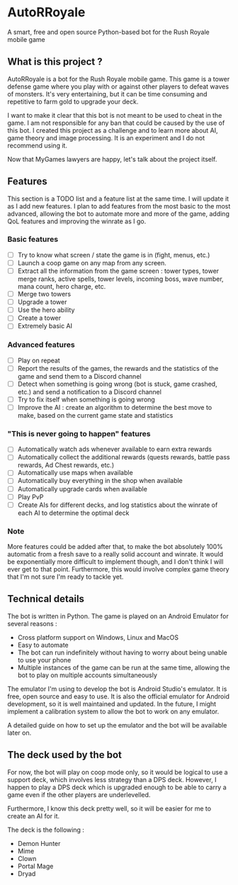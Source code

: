 # AutoRRoyale

A smart, free and open source Python-based bot for the Rush Royale mobile game

## What is this project ?

AutoRRoyale is a bot for the Rush Royale mobile game.
This game is a tower defense game where you play with or against other players to defeat waves of monsters. It's very entertaining, but it can be time consuming and repetitive to farm gold to upgrade your deck.

I want to make it clear that this bot is not meant to be used to cheat in the game. I am not responsible for any ban that could be caused by the use of this bot. I created this project as a challenge and to learn more about AI, game theory and image processing. It is an experiment and I do not recommend using it.

Now that MyGames lawyers are happy, let's talk about the project itself.

## Features

This section is a TODO list and a feature list at the same time. I will update it as I add new features. I plan to add features from the most basic to the most advanced, allowing the bot to automate more and more of the game, adding QoL features and improving the winrate as I go.

### Basic features

- [ ] Try to know what screen / state the game is in (fight, menus, etc.)
- [ ] Launch a coop game on any map from any screen.
- [ ] Extract all the information from the game screen : tower types, tower merge ranks, active spells, tower levels, incoming boss, wave number, mana count, hero charge, etc.
- [ ] Merge two towers
- [ ] Upgrade a tower
- [ ] Use the hero ability
- [ ] Create a tower
- [ ] Extremely basic AI

### Advanced features

- [ ] Play on repeat
- [ ] Report the results of the games, the rewards and the statistics of the game and send them to a Discord channel
- [ ] Detect when something is going wrong (bot is stuck, game crashed, etc.) and send a notification to a Discord channel
- [ ] Try to fix itself when something is going wrong
- [ ] Improve the AI : create an algorithm to determine the best move to make, based on the current game state and statistics

### "This is never going to happen" features

- [ ] Automatically watch ads whenever available to earn extra rewards
- [ ] Automatically collect the additional rewards (quests rewards, battle pass rewards, Ad Chest rewards, etc.)
- [ ] Automatically use maps when available
- [ ] Automatically buy everything in the shop when available
- [ ] Automatically upgrade cards when available
- [ ] Play PvP
- [ ] Create AIs for different decks, and log statistics about the winrate of each AI to determine the optimal deck

### Note

More features could be added after that, to make the bot absolutely 100% automatic from a fresh save to a really solid account and winrate. It would be exponentially more difficult to implement though, and I don't think I will ever get to that point. Furthermore, this would involve complex game theory that I'm not sure I'm ready to tackle yet.

## Technical details

The bot is written in Python. The game is played on an Android Emulator for several reasons :

- Cross platform support on Windows, Linux and MacOS
- Easy to automate
- The bot can run indefinitely without having to worry about being unable to use your phone
- Multiple instances of the game can be run at the same time, allowing the bot to play on multiple accounts simultaneously

The emulator I'm using to develop the bot is Android Studio's emulator. It is free, open source and easy to use. It is also the official emulator for Android development, so it is well maintained and updated. In the future, I might implement a calibration system to allow the bot to work on any emulator.

A detailed guide on how to set up the emulator and the bot will be available later on.

## The deck used by the bot

For now, the bot will play on coop mode only, so it would be logical to use a support deck, which involves less strategy than a DPS deck. However, I happen to play a DPS deck which is upgraded enough to be able to carry a game even if the other players are underlevelled.

Furthermore, I know this deck pretty well, so it will be easier for me to create an AI for it.

The deck is the following :

- Demon Hunter
- Mime
- Clown
- Portal Mage
- Dryad
